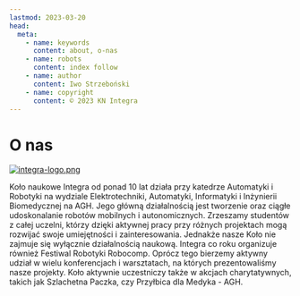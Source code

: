 ```yaml
---
lastmod: 2023-03-20
head:
  meta:
    - name: keywords
      content: about, o-nas
    - name: robots
      content: index follow
    - name: author
      content: Iwo Strzeboński
    - name: copyright
      content: © 2023 KN Integra
---
```


# O nas

[![integra-logo.png](https://i.postimg.cc/T2NmZ0t5/integra-logo.png)](http://www.integra.agh.edu.pl/)

Koło naukowe Integra od ponad 10 lat działa przy katedrze Automatyki i Robotyki na wydziale
Elektrotechniki, Automatyki, Informatyki i Inżynierii Biomedycznej na AGH.
Jego główną działalnością jest tworzenie oraz ciągłe udoskonalanie robotów mobilnych i autonomicznych.
Zrzeszamy studentów z całej uczelni, którzy dzięki aktywnej pracy przy różnych projektach
mogą rozwijać swoje umiejętności i zainteresowania. Jednakże nasze Koło nie zajmuje się wyłącznie działalnością naukową.
Integra co roku organizuje również Festiwal Robotyki Robocomp. Oprócz tego bierzemy aktywny udział
w wielu konferencjach i warsztatach, na których prezentowaliśmy nasze projekty.
Koło aktywnie uczestniczy także w akcjach charytatywnych, takich jak Szlachetna Paczka, czy Przyłbica dla Medyka - AGH.
